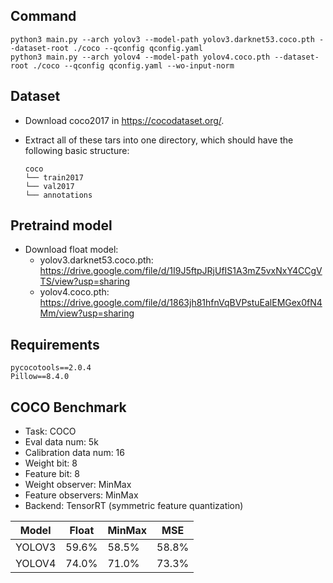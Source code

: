 ## Command
```
python3 main.py --arch yolov3 --model-path yolov3.darknet53.coco.pth --dataset-root ./coco --qconfig qconfig.yaml
python3 main.py --arch yolov4 --model-path yolov4.coco.pth --dataset-root ./coco --qconfig qconfig.yaml --wo-input-norm
```

## Dataset
- Download coco2017 in https://cocodataset.org/.

- Extract all of these tars into one directory, which should have the following basic structure:

  ```
  coco
  └── train2017
  └── val2017
  └── annotations
  ```

## Pretraind model

- Download float model:
    - yolov3.darknet53.coco.pth: https://drive.google.com/file/d/1I9J5ftpJRjUfIS1A3mZ5vxNxY4CCgVTS/view?usp=sharing
    - yolov4.coco.pth: https://drive.google.com/file/d/1863jh81hfnVqBVPstuEalEMGex0fN4Mm/view?usp=sharing

## Requirements
```
pycocotools==2.0.4
Pillow==8.4.0
```

## COCO Benchmark
- Task: COCO
- Eval data num: 5k
- Calibration data num: 16
- Weight bit: 8
- Feature bit: 8
- Weight observer: MinMax
- Feature observers: MinMax
- Backend: TensorRT (symmetric feature quantization)

|Model|Float|MinMax|MSE|
|-----|-----|-----|-----|
|YOLOV3|59.6%|58.5%|58.8%|
|YOLOV4|74.0%|71.0%|73.3%|